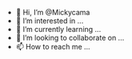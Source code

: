 - 👋 Hi, I’m @Mickycama
- 👀 I’m interested in ...
- 🌱 I’m currently learning ...
- 💞️ I’m looking to collaborate on ...
- 📫 How to reach me ...

<!---
Mickycama/Mickycama is a ✨ special ✨ repository because its `README.md` (this file) appears on your GitHub profile.
You can click the Preview link to take a look at your changes.
--->
